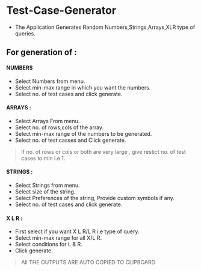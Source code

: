 # Test-Case-Generator
* The Application Generates Random Numbers,Strings,Arrays,XLR type of queries.

## For generation of :
#### NUMBERS
* Select Numbers from menu.
* Select min-max range in which you want the numbers.
* Select no. of test cases and click generate.

	
#### ARRAYS :
* Select Arrays From menu.
* Select no. of rows,cols of the array.
* Select min-max range of the numbers to be generated.
* Select no. of test casses and Click generate.
> If no. of rows or cols or both are very large , give restict no. of test cases to min i.e 1.	</br>

#### STRINGS : 
* Select Strings from menu.
* Select size of the string.
*	Select Preferences of the string, Provide custom symbols if any.
* Select no. of test cases and click generate.

#### X L R : 
* First select if you want X L R/L R i.e type of query.
* Select min-max range for all X/L R.
* Select conditions for L & R.
* Click generate.

> All THE OUTPUTS ARE AUTO COPIED TO CLIPBOARD
